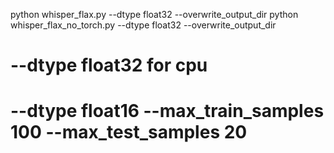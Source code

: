 python whisper_flax.py --dtype float32 --overwrite_output_dir
python whisper_flax_no_torch.py --dtype float32 --overwrite_output_dir
# --dtype float32 for cpu
# --dtype float16 --max_train_samples 100 --max_test_samples 20

